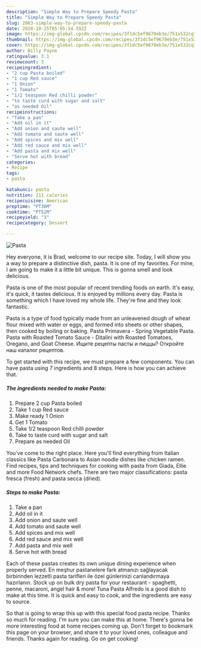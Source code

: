 ```yaml
---
description: "Simple Way to Prepare Speedy Pasta"
title: "Simple Way to Prepare Speedy Pasta"
slug: 2863-simple-way-to-prepare-speedy-pasta
date: 2020-10-25T05:05:54.592Z
image: https://img-global.cpcdn.com/recipes/3f1dc5ef9670eb3e/751x532cq70/pasta-recipe-main-photo.jpg
thumbnail: https://img-global.cpcdn.com/recipes/3f1dc5ef9670eb3e/751x532cq70/pasta-recipe-main-photo.jpg
cover: https://img-global.cpcdn.com/recipes/3f1dc5ef9670eb3e/751x532cq70/pasta-recipe-main-photo.jpg
author: Billy Payne
ratingvalue: 3.1
reviewcount: 3
recipeingredient:
- "2 cup Pasta boiled"
- "1 cup Red sauce"
- "1 Onion"
- "1 Tomato"
- "1/2 teaspoon Red chilli powder"
- "to taste curd with sugar and salt"
- "as needed Oil"
recipeinstructions:
- "Take a pan"
- "Add oil in it"
- "Add onion and saute well"
- "Add tomato and saute well"
- "Add spices and mix well"
- "Add red sauce and mix well"
- "Add pasta and mix well"
- "Serve hot with bread"
categories:
- Recipe
tags:
- pasta

katakunci: pasta 
nutrition: 211 calories
recipecuisine: American
preptime: "PT36M"
cooktime: "PT52M"
recipeyield: "3"
recipecategory: Dessert

---
```



![Pasta](https://img-global.cpcdn.com/recipes/3f1dc5ef9670eb3e/751x532cq70/pasta-recipe-main-photo.jpg)

Hey everyone, it is Brad, welcome to our recipe site. Today, I will show you a way to prepare a distinctive dish, pasta. It is one of my favorites. For mine, I am going to make it a little bit unique. This is gonna smell and look delicious.

Pasta is one of the most popular of recent trending foods on earth. It's easy, it's quick, it tastes delicious. It is enjoyed by millions every day. Pasta is something which I have loved my whole life. They're fine and they look fantastic.

Pasta is a type of food typically made from an unleavened dough of wheat flour mixed with water or eggs, and formed into sheets or other shapes, then cooked by boiling or baking. Pasta Primavera - Spring Vegetable Pasta. Pasta with Roasted Tomato Sauce - Ditalini with Roasted Tomatoes, Oregano, and Goat Cheese. Ищите рецепты пасты и пиццы? Откройте наш каталог рецептов.


To get started with this recipe, we must prepare a few components. You can have pasta using 7 ingredients and 8 steps. Here is how you can achieve that.

<!--inarticleads1-->

##### The ingredients needed to make Pasta:

1. Prepare 2 cup Pasta boiled
1. Take 1 cup Red sauce
1. Make ready 1 Onion
1. Get 1 Tomato
1. Take 1/2 teaspoon Red chilli powder
1. Take to taste curd with sugar and salt
1. Prepare as needed Oil


You&#39;ve come to the right place. Here you&#39;ll find everything from Italian classics like Pasta Carbonara to Asian noodle dishes like chicken ramen. Find recipes, tips and techniques for cooking with pasta from Giada, Ellie and more Food Network chefs. There are two major classifications: pasta fresca (fresh) and pasta secca (dried). 

<!--inarticleads2-->

##### Steps to make Pasta:

1. Take a pan
1. Add oil in it
1. Add onion and saute well
1. Add tomato and saute well
1. Add spices and mix well
1. Add red sauce and mix well
1. Add pasta and mix well
1. Serve hot with bread


Each of these pastas creates its own unique dining experience when properly served. En meşhur pastanelere fark atmanızı sağlayacak birbirinden lezzetli pasta tarifleri ile özel günlerinizi canlandırmaya hazırlanın. Stock up on bulk dry pasta for your restaurant - spaghetti, penne, macaroni, angel hair &amp; more! Tuna Pasta Alfredo is a good dish to make at this time. It is quick and easy to cook, and the ingredients are easy to source. 

So that is going to wrap this up with this special food pasta recipe. Thanks so much for reading. I'm sure you can make this at home. There's gonna be more interesting food at home recipes coming up. Don't forget to bookmark this page on your browser, and share it to your loved ones, colleague and friends. Thanks again for reading. Go on get cooking!
